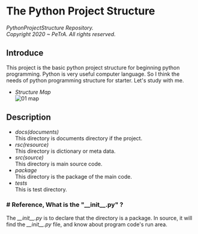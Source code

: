 The Python Project Structure
===================================================================================================================
_PythonProjectStructure Repository._      
_Copyright 2020 ~ PeTrA. All rights reserved._   
## Introduce  
This project is the basic python project structure for beginning python programming. Python is very useful computer language. So I think the needs of python programming structure for starter. Let's study with me.   
* _Structure Map_   
![01  map](https://user-images.githubusercontent.com/33143731/111482413-3978ad00-8777-11eb-851a-6f3979100cf6.png)   
## Description   
* _docs(documents)_   
This directory is documents directory if the project.   
* _rsc(resource)_   
This directory is dictionary or meta data.   
* _src(source)_   
This directory is main source code.   
* _package_   
This directory is the package of the main code.   
* _tests_   
This is test directory.   
### # Reference, What is the "\_\_init\_\_.py" ?   
The _\_\_init\_\_.py_ is to declare that the directory is a package. In source, it will find the _\_\_init\_\_.py_ file, and know about program code's run area.



